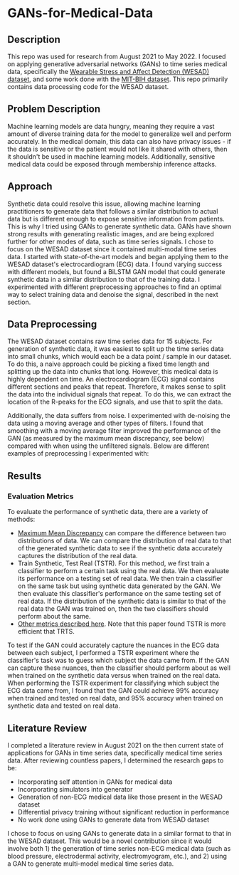 # GANs-for-Medical-Data
## Description
This repo was used for research from August 2021 to May 2022. I focused on applying generative adversarial networks (GANs) to time series medical data, specifically the [Wearable Stress and Affect Detection (WESAD) dataset](https://archive.ics.uci.edu/ml/datasets/WESAD+%28Wearable+Stress+and+Affect+Detection%29), and some work done with the [MIT-BIH dataset](https://physionet.org/content/mitdb/1.0.0/). This repo primarily contains data processing code for the WESAD dataset.

## Problem Description
Machine learning models are data hungry, meaning they require a vast amount of diverse training data for the model to generalize well and perform accurately. In the medical domain, this data can also have privacy issues - if the data is sensitive or the patient would not like it shared with others, then it shouldn't be used in machine learning models. Additionally, sensitive medical data could be exposed through membership inference attacks. 

## Approach
Synthetic data could resolve this issue, allowing machine learning practitioners to generate data that follows a similar distribution to actual data but is different enough to expose sensitive information from patients. This is why I tried using GANs to generate synthetic data. GANs have shown strong results with generating realistic images, and are being explored further for other modes of data, such as time series signals. I chose to focus on the WESAD dataset since it contained multi-modal time series data. I started with state-of-the-art models and began applying them to the WESAD dataset's electrocardiogram (ECG) data. I found varying success with different models, but found a BiLSTM GAN model that could generate synthetic data in a similar distribution to that of the training data. I experimented with different preprocessing approaches to find an optimal way to select training data and denoise the signal, described in the next section.

## Data Preprocessing
The WESAD dataset contains raw time series data for 15 subjects. For generation of synthetic data, it was easiest to split up the time series data into small chunks, which would each be a data point / sample in our dataset. To do this, a naive approach could be picking a fixed time length and splitting up the data into chunks that long. However, this medical data is highly dependent on time. An electrocardiogram (ECG) signal contains different sections and peaks that repeat. Therefore, it makes sense to split the data into the individual signals that repeat. To do this, we can extract the location of the R-peaks for the ECG signals, and use that to split the data.

Additionally, the data suffers from noise. I experimented with de-noising the data using a moving average and other types of filters. I found that smoothing with a moving average filter improved the performance of the GAN (as measured by the maximum mean discrepancy, see below) compared with when using the unfiltered signals. Below are different examples of preprocessing I experimented with: 

## Results
### Evaluation Metrics
To evaluate the performance of synthetic data, there are a variety of methods:
- [Maximum Mean Discrepancy](http://www.gatsby.ucl.ac.uk/~gretton/papers/cardiff.pdf) can compare the difference between two distributions of data. We can compare the distribution of real data to that of the generated synthetic data to see if the synthetic data accurately captures the distribution of the real data.
- Train Synthetic, Test Real (TSTR). For this method, we first train a classifier to perform a certain task using the real data. We then evaluate its performance on a testing set of real data. We then train a classifier on the same task but using synthetic data generated by the GAN. We then evaluate this classifier's performance on the same testing set of real data. If the distribution of the synthetic data is similar to that of the real data the GAN was trained on, then the two classifiers should perform about the same.
- [Other metrics described here](https://ieeexplore.ieee.org/document/9534373). Note that this paper found TSTR is more efficient that TRTS.

To test if the GAN could accurately capture the nuances in the ECG data between each subject, I performed a TSTR experiment where the classifier's task was to guess which subject the data came from. If the GAN can capture these nuances, then the classifier should perform about as well when trained on the synthetic data versus when trained on the real data. When performing the TSTR experiment for classifying which subject the ECG data came from, I found that the GAN could achieve 99% accuracy when trained and tested on real data, and 95% accuracy when trained on synthetic data and tested on real data.

## Literature Review
I completed a literature review in August 2021 on the then current state of applications for GANs in time series data, specifically medical time series data. After reviewing countless papers, I determined the research gaps to be:
- Incorporating self attention in GANs for medical data
- Incorporating simulators into generator
- Generation of non-ECG medical data like those present in the WESAD dataset
- Differential privacy training without significant reduction in performance
- No work done using GANs to generate data from WESAD dataset

I chose to focus on using GANs to generate data in a similar format to that in the WESAD dataset. This would be a novel contribution since it would involve both 1) the generation of time series non-ECG medical data (such as blood pressure, electrodermal activity, electromyogram, etc.), and 2) using a GAN to generate multi-model medical time series data.
